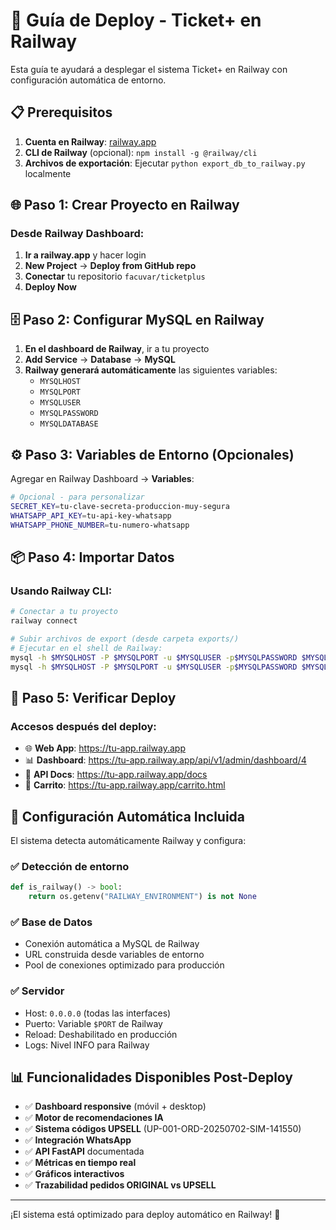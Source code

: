 # 🚀 Guía de Deploy - Ticket+ en Railway

Esta guía te ayudará a desplegar el sistema Ticket+ en Railway con configuración automática de entorno.

## 📋 Prerequisitos

1. **Cuenta en Railway**: [railway.app](https://railway.app)
2. **CLI de Railway** (opcional): `npm install -g @railway/cli`
3. **Archivos de exportación**: Ejecutar `python export_db_to_railway.py` localmente

## 🌐 Paso 1: Crear Proyecto en Railway

### Desde Railway Dashboard:
1. **Ir a railway.app** y hacer login
2. **New Project** → **Deploy from GitHub repo**
3. **Conectar** tu repositorio `facuvar/ticketplus`
4. **Deploy Now**

## 🗄️ Paso 2: Configurar MySQL en Railway

1. **En el dashboard de Railway**, ir a tu proyecto
2. **Add Service** → **Database** → **MySQL**
3. **Railway generará automáticamente** las siguientes variables:
   - `MYSQLHOST`
   - `MYSQLPORT` 
   - `MYSQLUSER`
   - `MYSQLPASSWORD`
   - `MYSQLDATABASE`

## ⚙️ Paso 3: Variables de Entorno (Opcionales)

Agregar en Railway Dashboard → **Variables**:

```bash
# Opcional - para personalizar
SECRET_KEY=tu-clave-secreta-produccion-muy-segura
WHATSAPP_API_KEY=tu-api-key-whatsapp
WHATSAPP_PHONE_NUMBER=tu-numero-whatsapp
```

## 📦 Paso 4: Importar Datos

### Usando Railway CLI:
```bash
# Conectar a tu proyecto
railway connect

# Subir archivos de export (desde carpeta exports/)
# Ejecutar en el shell de Railway:
mysql -h $MYSQLHOST -P $MYSQLPORT -u $MYSQLUSER -p$MYSQLPASSWORD $MYSQLDATABASE < ticketplus_structure_TIMESTAMP.sql
mysql -h $MYSQLHOST -P $MYSQLPORT -u $MYSQLUSER -p$MYSQLPASSWORD $MYSQLDATABASE < ticketplus_data_TIMESTAMP.sql
```

## 🎯 Paso 5: Verificar Deploy

### Accesos después del deploy:
- 🌐 **Web App**: https://tu-app.railway.app
- 📊 **Dashboard**: https://tu-app.railway.app/api/v1/admin/dashboard/4
- 📖 **API Docs**: https://tu-app.railway.app/docs
- 🛒 **Carrito**: https://tu-app.railway.app/carrito.html

## 🔧 Configuración Automática Incluida

El sistema detecta automáticamente Railway y configura:

### ✅ Detección de entorno
```python
def is_railway() -> bool:
    return os.getenv("RAILWAY_ENVIRONMENT") is not None
```

### ✅ Base de Datos
- Conexión automática a MySQL de Railway
- URL construida desde variables de entorno
- Pool de conexiones optimizado para producción

### ✅ Servidor
- Host: `0.0.0.0` (todas las interfaces)
- Puerto: Variable `$PORT` de Railway
- Reload: Deshabilitado en producción
- Logs: Nivel INFO para Railway

## 📊 Funcionalidades Disponibles Post-Deploy

- ✅ **Dashboard responsive** (móvil + desktop)
- ✅ **Motor de recomendaciones IA**
- ✅ **Sistema códigos UPSELL** (UP-001-ORD-20250702-SIM-141550)
- ✅ **Integración WhatsApp**
- ✅ **API FastAPI** documentada
- ✅ **Métricas en tiempo real**
- ✅ **Gráficos interactivos**
- ✅ **Trazabilidad pedidos ORIGINAL vs UPSELL**

---

¡El sistema está optimizado para deploy automático en Railway! 🚀 